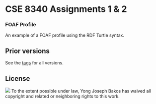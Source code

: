 # CSE 8340 Assignments 1 & 2

### FOAF Profile
An example of a FOAF profile using the RDF Turtle syntax.

## Prior versions
See the [tags](https://github.com/ybakos/cse8340-foaf/tags) for all versions.

## License

<img src="https://licensebuttons.net/p/zero/1.0/88x31.png" />
To the extent possible under law, Yong Joseph Bakos has waived all copyright and related or neighboring rights to this work.
